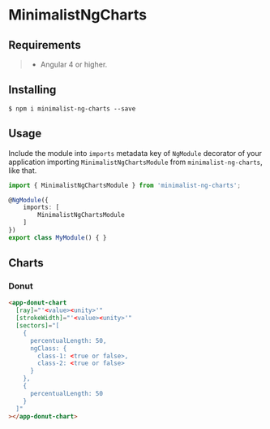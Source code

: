 # MinimalistNgCharts

## Requirements

>- Angular 4 or higher.

## Installing

	$ npm i minimalist-ng-charts --save

## Usage

Include the module into ```imports``` metadata key of ```NgModule``` decorator of your application importing ```MinimalistNgChartsModule``` from ```minimalist-ng-charts```, like that.

```typescript
import { MinimalistNgChartsModule } from 'minimalist-ng-charts';

@NgModule({
    imports: [
        MinimalistNgChartsModule
    ]
})
export class MyModule() { }
```

## Charts

### Donut

```html
<app-donut-chart
  [ray]="'<value><unity>'"
  [strokeWidth]="'<value><unity>'"
  [sectors]="[
    {
      percentualLength: 50,
      ngClass: {
        class-1: <true or false>,
        class-2: <true or false>
      }
    },
    {
      percentualLength: 50
    }
  ]"
></app-donut-chart>
```

